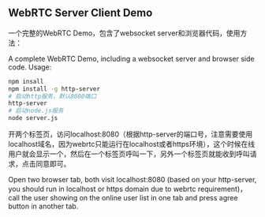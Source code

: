 ## WebRTC Server Client Demo
一个完整的WebRTC Demo，包含了websocket server和浏览器代码，使用方法：  
  
A complete WebRTC Demo, including a websocket server and browser side code. Usage:
```bash
npm insall
npm install -g http-server
# 启动http服务，默认8080端口
http-server
# 启动node.js服务
node server.js
```
开两个标签页，访问localhost:8080（根据http-server的端口号，注意需要使用localhost域名，因为webrtc只能运行在localhost或者https环境），这个时候在线用户就会显示一个，然后在一个标签页呼叫一下，另外一个标签页就能收到呼叫请求，点击同意即可。  
  
Open two browser tab, both visit localhost:8080 (based on your http-server, you should run in localhost or https domain due to webrtc requirement)，call the user showing on the online user list in one tab and press agree button in another tab. 
